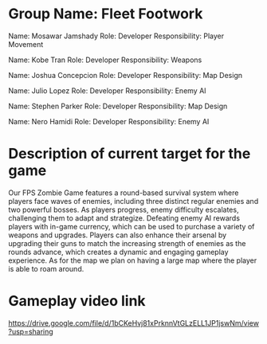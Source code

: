 # Group Name: Fleet Footwork

Name: Mosawar Jamshady
Role: Developer
Responsibility: Player Movement

Name:  Kobe Tran
Role: Developer
Responsibility: Weapons

Name: Joshua Concepcion
Role: Developer
Responsibility: Map Design 

Name: Julio Lopez
Role: Developer
Responsibility: Enemy AI

Name: Stephen Parker
Role: Developer
Responsibility: Map Design

Name: Nero Hamidi
Role: Developer
Responsibility: Enemy AI

# Description of current target for the game 
Our FPS Zombie Game features a round-based survival system where players face waves of enemies, including three distinct regular enemies and two powerful bosses. As players progress, enemy difficulty escalates, challenging them to adapt and strategize. Defeating enemy AI rewards players with in-game currency, which can be used to purchase a variety of weapons and upgrades. Players can also enhance their arsenal by upgrading their guns to match the increasing strength of enemies as the rounds advance, which creates a dynamic and engaging gameplay experience. As for the map we plan on having a large map where the player is able to roam around.

# Gameplay video link
https://drive.google.com/file/d/1bCKeHvj81xPrknnVtGLzELL1JP1jswNm/view?usp=sharing
